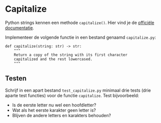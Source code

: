 # Capitalize

Python strings kennen een methode `capitalize()`. Hier vind je de [officiële documentatie](https://docs.python.org/3/library/stdtypes.html#str.capitalize).

Implementeer de volgende functie in een bestand genaamd `capitalize.py`:

    def capitalize(string: str) -> str:
        """
        Return a copy of the string with its first character
        capitalized and the rest lowercased.
        """

## Testen

Schrijf in een apart bestand `test_capitalize.py` minimaal drie tests (drie aparte test functies) voor de functie `capitalize`. Test bijvoorbeeld:

* Is de eerste letter nu wel een hoofdletter?
* Wat als het eerste karakter geen letter is?
* Blijven de andere letters en karakters behouden? 